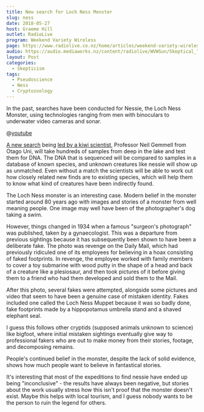 ```yaml
---
title: New search for Loch Ness Monster
slug: ness
date: 2018-05-27
host: Graeme Hill
outlet: RadioLive
program: Weekend Variety Wireless
page: https://www.radiolive.co.nz/home/articles/weekend-variety-wireless/2018/05/skeptical-thoughts--flat-earthers--lochness-monster.html
audio: https://audio.mediaworks.nz/content/radiolive/WVWSun/Skeptical_Thoughts_27_05.mp3
layout: Post
categories:
  - Skepticism
tags:
  - Pseudoscience
  - Ness
  - Cryptozoology
---
```


In the past, searches have been conducted for Nessie, the Loch Ness Monster, using technologies ranging from men with binoculars to underwater video cameras and sonar.

<!-- more -->

@[youtube](https://youtu.be/YK507-BLNbM?t=15s)

[A new search](https://www.reuters.com/article/us-britain-scotland-monster/scientists-plan-dna-hunt-for-loch-ness-monster-next-month-idUSKCN1IO1A5) being [led by a kiwi scientist](https://www.stuff.co.nz/science/104069555/kiwi-scientist-leads-search-of-loch-ness-monster-and-other-life), Professor Neil Gemmell from Otago Uni, will take hundreds of samples from deep in the lake and test them for DNA. The DNA that is sequenced will be compared to samples in a database of known species, and unknown creatures like nessie will show up as unmatched. Even without a match the scientists will be able to work out how closely related new finds are to existing species, which will help them to know what kind of creatures have been indirectly found.

The Loch Ness monster is an interesting case. Modern belief in the monster started around 80 years ago with images and stories of a monster from well meaning people. One image may well have been of the photographer's dog taking a swim.

However, things changed in 1934 when a famous "surgeon's photograph" was published, taken by a gynaecologist. This was a departure from previous sightings because it has subsequently been shown to have been a deliberate fake. The photo was revenge on the Daily Mail, which had previously ridiculed one of its employees for believing in a hoax consisting of faked footprints. In revenge, the employee worked with family members to cover a toy submarine with wood putty in the shape of a head and back of a creature like a plesiosaur, and then took pictures of it before giving them to a friend who had them developed and sold them to the Mail.

After this photo, several fakes were attempted, alongside some pictures and video that seem to have been a genuine case of mistaken identity. Fakes included one called the Loch Ness Muppet because it was so badly done, fake footprints made by a hippopotamus umbrella stand and a shaved elephant seal.

I guess this follows other cryptids (supposed animals unknown to science) like bigfoot, where initial mistaken sightings eventually give way to professional fakers who are out to make money from their stories, footage, and decomposing remains.

People's continued belief in the monster, despite the lack of solid evidence, shows how much people want to believe in fantastical stories.

It's interesting that most of the expeditions to find nessie have ended up being "inconclusive" - the results have always been negative, but stories about the work usually stress how this isn't proof that the monster doesn't exist. Maybe this helps with local tourism, and I guess nobody wants to be the person to ruin the legend for others.
